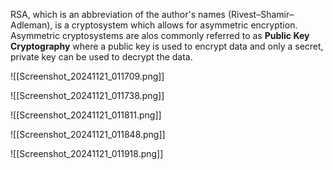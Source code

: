 RSA, which is an abbreviation of the author's names (Rivest–Shamir–Adleman), is a cryptosystem which allows for asymmetric encryption. Asymmetric cryptosystems are alos commonly referred to as **Public Key Cryptography** where a public key is used to encrypt data and only a secret, private key can be used to decrypt the data.

![[Screenshot_20241121_011709.png]]

![[Screenshot_20241121_011738.png]]

![[Screenshot_20241121_011811.png]]

![[Screenshot_20241121_011848.png]]

![[Screenshot_20241121_011918.png]]